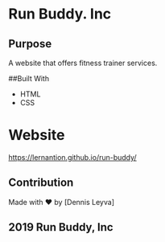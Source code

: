 # Run Buddy. Inc

## Purpose
A website that offers fitness trainer services.

##Built With
* HTML
* CSS

# Website
https://lernantion.github.io/run-buddy/

## Contribution
Made with ❤️ by [Dennis Leyva]

## 2019 Run Buddy, Inc
